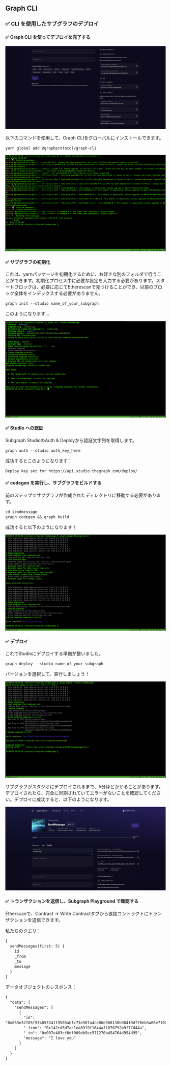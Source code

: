 ## Graph CLI

### ✅ CLI を使用したサブグラフのデプロイ

#### ✅ Graph CLI を使ってデプロイを完了する

![Studio6](/public/images/TheGraph-ScaffoldEth2/section-2/2_5_1.png)

以下のコマンドを使用して、Graph CLIをグローバルにインストールできます。

```
yarn global add @graphprotocol/graph-cli
```

![](/public/images/TheGraph-ScaffoldEth2/section-2/2_5_2.png)

#### ✅ サブグラフの初期化

これは、yarnパッケージを初期化するために、お好きな別のフォルダで行うことができます。初期化プロセス中に必要な設定を入力する必要があります。スタートブロックは、必要に応じてEtherescanで見つけることができ、以前のブロック全体をインデックスする必要がありません。

```
graph init --studio name_of_your_subgraph
```

このようになります...

![](/public/images/TheGraph-ScaffoldEth2/section-2/2_5_3.png)

#### ✅ Studio への認証

Subgraph StudioのAuth & Deployから認証文字列を取得します。

```
graph auth --studio auth_key_here
```

成功するとこのようになります：

```
Deploy key set for https://api.studio.thegraph.com/deploy/
```

#### ✅ codegen を実行し、サブグラフをビルドする

前のステップでサブグラフが作成されたディレクトリに移動する必要があります。

```
cd sendmessage
graph codegen && graph build
```

成功すると以下のようになります！

![](/public/images/TheGraph-ScaffoldEth2/section-2/2_5_4.png)

#### ✅ デプロイ

これでStudioにデプロイする準備が整いました。

```
graph deploy --studio name_of_your_subgraph
```

バージョンを選択して、実行しましょう！

![](/public/images/TheGraph-ScaffoldEth2/section-2/2_5_5.png)

サブグラフがスタジオにデプロイされるまで、5分ほどかかることがあります。デプロイされたら、完全に同期されていてエラーがないことを確認してください。デプロイに成功すると、以下のようになります。

![Studio7](/public/images/TheGraph-ScaffoldEth2/section-2/2_5_6.png)

#### ✅ トランザクションを送信し、Subgraph Playground で確認する

Etherscanで、Contract -> Write Contractタブから直接コントラクトにトランザクションを送信できます。

私たちのクエリ：

```
{
  sendMessages(first: 5) {
    id
    _from
    _to
    message
  }
}
```

データオブジェクトのレスポンス：

```
{
  "data": {
    "sendMessages": [
      {
        "id": "0x053e32f85f9f485334119585abfc73e507a4ce86e968130b90410df70eb3a66e71000000",
        "_from": "0x142cd5d7ac1ea8919f1644af1870792b9f77d44a",
        "_to": "0x007e483cf6df009db5ec571270b454764d954d95",
        "message": "I love you"
      }
    ]
  }
}
```
